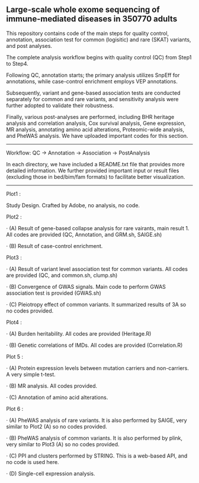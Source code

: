 Large-scale whole exome sequencing of immune-mediated diseases in 350770 adults 
---
This repository contains code of the main steps for quality control, annotation, association test for common (logisitic) and rare (SKAT) variants, and post analyses.

The complete analysis workflow begins with quality control (QC) from Step1 to Step4. 

Following QC, annotation starts; the primary analysis utilizes SnpEff for annotations, while case-control enrichment employs VEP annotations. 

Subsequently, variant and gene-based association tests are conducted separately for common and rare variants, and sensitivity analysis were further adopted to validate their robustness.

Finally, various post-analyses are performed, including BHR heritage analysis and correlation analysis, Cox survival analysis, Gene expression, MR analysis, annotating amino acid alterations, Proteomic-wide analysis, and PheWAS analysis. We have uploaded important codes for this section.


---
Workflow: QC -> Annotation -> Association -> PostAnalysis

In each directory, we have included a README.txt file that provides more detailed information. We further provided important input or result files (excluding those in bed/bim/fam formats) to facilitate better visualization.

---
Plot1 : 

Study Design. Crafted by Adobe, no analysis, no code.

Plot2 : 

· (A) Result of gene-based collapse analysis for rare vairants, main result 1. All codes are provided (QC, Annotation, and GRM.sh, SAIGE.sh)

· (B) Result of case-control enrichment. 

Plot3 :

· (A) Result of variant level association test for common variants. All codes are provided (QC, and common.sh, clump.sh)

· (B) Convergence of GWAS signals. Main code to perform GWAS association test is provided (GWAS.sh)

· (C) Pleiotropy effect of common variants. It summarized results of 3A so no codes provided.

Plot4 :

· (A) Burden heritability. All codes are provided (Heritage.R)

· (B) Genetic correlations of IMDs. All codes are provided (Correlation.R)

Plot 5 :

· (A) Protein expression levels between mutation carriers and non-carriers. A very simple t-test.

· (B) MR analysis. All codes provided. 

· (C) Annotation of amino acid alterations. 

Plot 6 :

· (A) PheWAS analysis of rare variants. It is also performed by SAIGE, very similar to Plot2 (A) so no codes provided.

· (B) PheWAS analysis of common variants. It is also performed by plink, very similar to Plot3 (A) so no codes provided.

· (C) PPI and clusters performed by STRING. This is a web-based API, and no code is used here.

· (D) Single-cell expression analysis.

